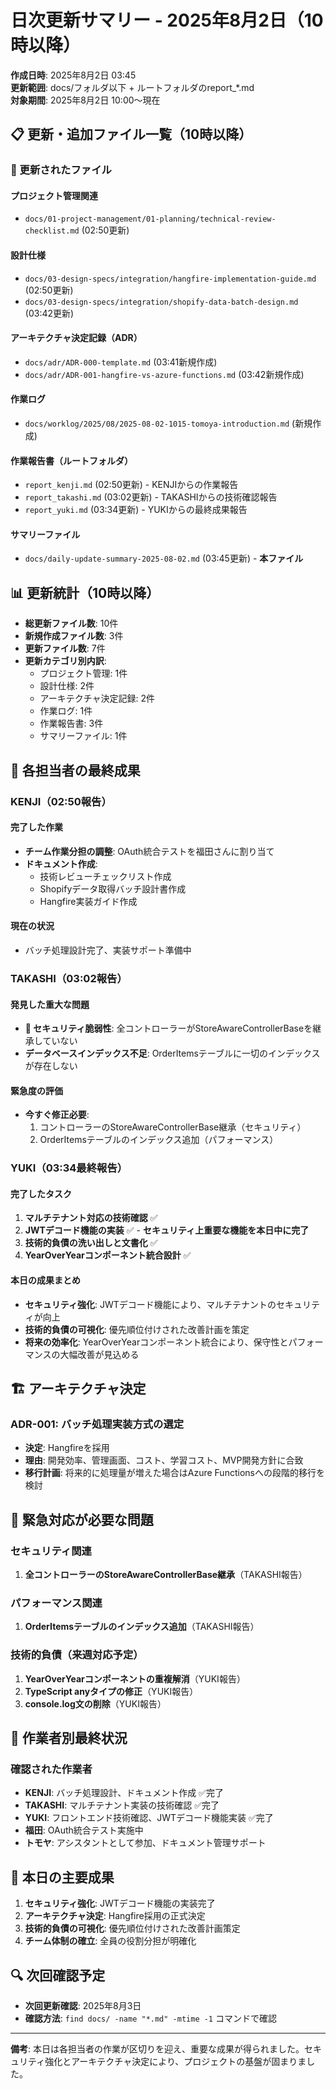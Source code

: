 # 日次更新サマリー - 2025年8月2日（10時以降）

**作成日時**: 2025年8月2日 03:45  
**更新範囲**: docs/フォルダ以下 + ルートフォルダのreport_*.md  
**対象期間**: 2025年8月2日 10:00〜現在

## 📋 更新・追加ファイル一覧（10時以降）

### 🔄 更新されたファイル

#### プロジェクト管理関連
- `docs/01-project-management/01-planning/technical-review-checklist.md` (02:50更新)

#### 設計仕様
- `docs/03-design-specs/integration/hangfire-implementation-guide.md` (02:50更新)
- `docs/03-design-specs/integration/shopify-data-batch-design.md` (03:42更新)

#### アーキテクチャ決定記録（ADR）
- `docs/adr/ADR-000-template.md` (03:41新規作成)
- `docs/adr/ADR-001-hangfire-vs-azure-functions.md` (03:42新規作成)

#### 作業ログ
- `docs/worklog/2025/08/2025-08-02-1015-tomoya-introduction.md` (新規作成)

#### 作業報告書（ルートフォルダ）
- `report_kenji.md` (02:50更新) - KENJIからの作業報告
- `report_takashi.md` (03:02更新) - TAKASHIからの技術確認報告
- `report_yuki.md` (03:34更新) - YUKIからの最終成果報告

#### サマリーファイル
- `docs/daily-update-summary-2025-08-02.md` (03:45更新) - **本ファイル**

## 📊 更新統計（10時以降）

- **総更新ファイル数**: 10件
- **新規作成ファイル数**: 3件
- **更新ファイル数**: 7件
- **更新カテゴリ別内訳**:
  - プロジェクト管理: 1件
  - 設計仕様: 2件
  - アーキテクチャ決定記録: 2件
  - 作業ログ: 1件
  - 作業報告書: 3件
  - サマリーファイル: 1件

## 🎯 各担当者の最終成果

### KENJI（02:50報告）
#### 完了した作業
- **チーム作業分担の調整**: OAuth統合テストを福田さんに割り当て
- **ドキュメント作成**:
  - 技術レビューチェックリスト作成
  - Shopifyデータ取得バッチ設計書作成
  - Hangfire実装ガイド作成

#### 現在の状況
- バッチ処理設計完了、実装サポート準備中

### TAKASHI（03:02報告）
#### 発見した重大な問題
- **🚨 セキュリティ脆弱性**: 全コントローラーがStoreAwareControllerBaseを継承していない
- **データベースインデックス不足**: OrderItemsテーブルに一切のインデックスが存在しない

#### 緊急度の評価
- **今すぐ修正必要**: 
  1. コントローラーのStoreAwareControllerBase継承（セキュリティ）
  2. OrderItemsテーブルのインデックス追加（パフォーマンス）

### YUKI（03:34最終報告）
#### 完了したタスク
1. **マルチテナント対応の技術確認** ✅
2. **JWTデコード機能の実装** ✅ - **セキュリティ上重要な機能を本日中に完了**
3. **技術的負債の洗い出しと文書化** ✅
4. **YearOverYearコンポーネント統合設計** ✅

#### 本日の成果まとめ
- **セキュリティ強化**: JWTデコード機能により、マルチテナントのセキュリティが向上
- **技術的負債の可視化**: 優先順位付けされた改善計画を策定
- **将来の効率化**: YearOverYearコンポーネント統合により、保守性とパフォーマンスの大幅改善が見込める

## 🏗️ アーキテクチャ決定

### ADR-001: バッチ処理実装方式の選定
- **決定**: Hangfireを採用
- **理由**: 開発効率、管理画面、コスト、学習コスト、MVP開発方針に合致
- **移行計画**: 将来的に処理量が増えた場合はAzure Functionsへの段階的移行を検討

## 🚨 緊急対応が必要な問題

### セキュリティ関連
1. **全コントローラーのStoreAwareControllerBase継承**（TAKASHI報告）

### パフォーマンス関連
1. **OrderItemsテーブルのインデックス追加**（TAKASHI報告）

### 技術的負債（来週対応予定）
1. **YearOverYearコンポーネントの重複解消**（YUKI報告）
2. **TypeScript anyタイプの修正**（YUKI報告）
3. **console.log文の削除**（YUKI報告）

## 📝 作業者別最終状況

### 確認された作業者
- **KENJI**: バッチ処理設計、ドキュメント作成 ✅完了
- **TAKASHI**: マルチテナント実装の技術確認 ✅完了
- **YUKI**: フロントエンド技術確認、JWTデコード機能実装 ✅完了
- **福田**: OAuth統合テスト実施中
- **トモヤ**: アシスタントとして参加、ドキュメント管理サポート

## 🎉 本日の主要成果

1. **セキュリティ強化**: JWTデコード機能の実装完了
2. **アーキテクチャ決定**: Hangfire採用の正式決定
3. **技術的負債の可視化**: 優先順位付けされた改善計画策定
4. **チーム体制の確立**: 全員の役割分担が明確化

## 🔍 次回確認予定

- **次回更新確認**: 2025年8月3日
- **確認方法**: `find docs/ -name "*.md" -mtime -1` コマンドで確認

---

**備考**: 本日は各担当者の作業が区切りを迎え、重要な成果が得られました。セキュリティ強化とアーキテクチャ決定により、プロジェクトの基盤が固まりました。 